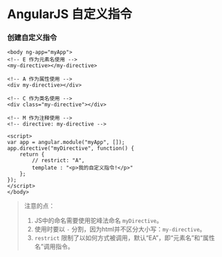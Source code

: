 # AngularJS 自定义指令

### 创建自定义指令
```
<body ng-app="myApp">
<!-- E 作为元素名使用 -->
<my-directive></my-directive>

<!-- A 作为属性使用 -->
<div my-directive></div>

<!-- C 作为类名使用 -->
<div class="my-directive"></div>

<!-- M 作为注释使用 -->
<!-- directive: my-directive -->

<script>
var app = angular.module("myApp", []);
app.directive("myDirective", function() {
    return {
        // restrict: "A",
        template : "<p>我的自定义指令!</p>"
    };
});
</script>
</body>
```
> 注意的点：
> 1. JS中的命名需要使用驼峰法命名 `myDirective`。
> 2. 使用时要以 `-` 分割，因为html并不区分大小写：`my-directive`。
> 3. `restrict` 限制了以如何方式被调用，默认“EA”，即“元素名”和“属性名”调用指令。